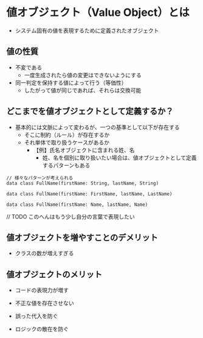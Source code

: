 # 値オブジェクト（Value Object）とは

- システム固有の値を表現するために定義されたオブジェクト

## 値の性質

- 不変である
  - 一度生成されたら値の変更はできないようにする
- 同一判定を保持する値によって行う（等価性）
  - したがって値が同じであれば、それらは交換可能

## どこまでを値オブジェクトとして定義するか？

- 基本的には文脈によって変わるが、一つの基準として以下が存在する
  - そこに制約（ルール）が存在するか
  - それ単体で取り扱うケースがあるか
    - 【例】氏名オブジェクトに含まれる姓、名
      - 姓、名を個別に取り扱いたい場合は、値オブジェクトとして定義するパターンもある
```
// 様々なパターンが考えられる
data class FullName(firstName: String, lastName, String)

data class FullName(firstName: FirstName, lastName, LastName)

data class FullName(firstName: Name, lastName, Name)
```

// TODO このへんはもう少し自分の言葉で表現したい

## 値オブジェクトを増やすことのデメリット

- クラスの数が増えすぎる

## 値オブジェクトのメリット

- コードの表現力が増す

- 不正な値を存在させない

- 誤った代入を防ぐ

- ロジックの散在を防ぐ
